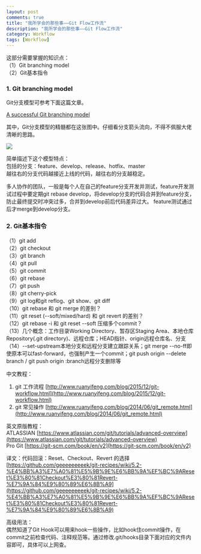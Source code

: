 ```yaml
---
layout: post
comments: true
title: "我所学会的那些事——Git Flow工作流"
description: "我所学会的那些事——Git Flow工作流"
category: Workflow
tags: [Workflow]
---
```



这部分需要掌握的知识点：    
（1）Git branching model    
（2）Git基本指令    

<!--more-->

### 1. Git branching model    

Git分支模型可参考下面这篇文章。

[A successful Git branching model
](https://nvie.com/posts/a-successful-git-branching-model/)


其中，Git分支模型的精髓都在这张图中。仔细看分支箭头流向，不得不佩服大佬清晰的思路。

![](/image/2018-09-02-git/git-model.png)    

简单描述下这个模型特点：    
包括的分支：feature、develop、release、hotfix、master    
越往右的分支代码越接近上线的代码，越往右的分支越稳定。    

多人协作的团队，一般是每个人在自己的feature分支开发并测试，feature开发测试过程中要定期git rebase develop，将develop分支的代码合并到feature分支，防止最终提交时冲突过多，合并到develop前后代码差异过大。
feature测试通过后才merge到develop分支。

### 2. Git基本指令    

（1）git add    
（2）git checkout    
（3）git branch    
（4）git pull    
（5）git commit    
（6）git rebase    
（7）git push    
（8）git cherry-pick    
（9）git log和git reflog、git show、git diff    
（10）git rebase 和 git merge 的差别？    
（11）git reset (--soft/mixed/hard) 和 git revert 的差别？    
（12）git rebase -i 和 git reset --soft 压缩多个commit？    
（13）几个概念：工作目录Working Directory、暂存区Staging Area、本地仓库Repository(.git directory)、远程仓库；HEAD指针、origin远程仓库名、分支        
（14）--set-upstream本地分支和远程分支建立跟踪关系；git merge --no-ff即使原本可以fast-forward，也强制产生一个commit；git push origin --delete branch / git push origin :branch远程分支删除等


中文教程：    
1. git 工作流程 [http://www.ruanyifeng.com/blog/2015/12/git-workflow.html](http://www.ruanyifeng.com/blog/2015/12/git-workflow.html)    
2. git 常见操作 [http://www.ruanyifeng.com/blog/2014/06/git_remote.html](http://www.ruanyifeng.com/blog/2014/06/git_remote.html)    

英文原版教程：    
ATLASSIAN [https://www.atlassian.com/git/tutorials/advanced-overview](https://www.atlassian.com/git/tutorials/advanced-overview)    
Pro Git [https://git-scm.com/book/en/v2](https://git-scm.com/book/en/v2)    


译文：代码回滚：Reset、Checkout、Revert 的选择    
[https://github.com/geeeeeeeeek/git-recipes/wiki/5.2-%E4%BB%A3%E7%A0%81%E5%9B%9E%E6%BB%9A%EF%BC%9AReset%E3%80%81Checkout%E3%80%81Revert-%E7%9A%84%E9%80%89%E6%8B%A9](https://github.com/geeeeeeeeek/git-recipes/wiki/5.2-%E4%BB%A3%E7%A0%81%E5%9B%9E%E6%BB%9A%EF%BC%9AReset%E3%80%81Checkout%E3%80%81Revert-%E7%9A%84%E9%80%89%E6%8B%A9)    


高级用法：    
偶然知道了Git Hook可以用来hook一些操作，比如hook住commit操作，在commit之前检查代码、注释规范等。通过修改.git/hooks目录下面对应的文件内容即可，具体可以上网查。    

